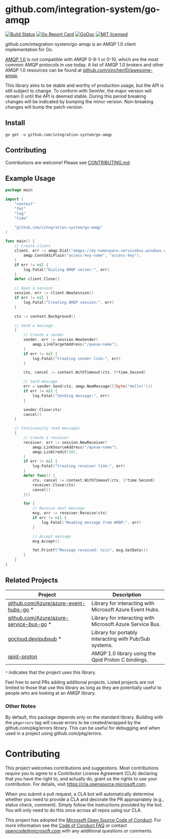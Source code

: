 # **github.com/integration-system/go-amqp**

[![Build Status](https://dev.azure.com/azure-sdk/public/_apis/build/status/go/Azure.go-amqp?branchName=master)](https://dev.azure.com/azure-sdk/public/_build/latest?definitionId=1292&branchName=master)
[![Go Report Card](https://goreportcard.com/badge/github.com/integration-system/go-amqp)](https://goreportcard.com/report/github.com/integration-system/go-amqp)
[![GoDoc](https://godoc.org/github.com/integration-system/go-amqp?status.svg)](http://godoc.org/github.com/integration-system/go-amqp)
[![MIT licensed](https://img.shields.io/badge/license-MIT-blue.svg)](https://raw.githubusercontent.com/Azure/go-amqp/master/LICENSE)

github.com/integration-system/go-amqp is an AMQP 1.0 client implementation for Go.

[AMQP 1.0](http://docs.oasis-open.org/amqp/core/v1.0/os/amqp-core-overview-v1.0-os.html) is not compatible with AMQP 0-9-1 or 0-10, which are
the most common AMQP protocols in use today. A list of AMQP 1.0 brokers and other
AMQP 1.0 resources can be found at [github.com/xinchen10/awesome-amqp](https://github.com/xinchen10/awesome-amqp).

This library aims to be stable and worthy of production usage, but the API is still subject to change. To conform with SemVer, the major version will remain 0 until the API is deemed stable. During this period breaking changes will be indicated by bumping the minor version. Non-breaking changes will bump the patch version.

## Install

```
go get -u github.com/integration-system/go-amqp
```

## Contributing

Contributions are welcome! Please see [CONTRIBUTING.md](CONTRIBUTING.md).

## Example Usage

``` go
package main

import (
	"context"
	"fmt"
	"log"
	"time"

	"github.com/integration-system/go-amqp"
)

func main() {
	// Create client
	client, err := amqp.Dial("amqps://my-namespace.servicebus.windows.net",
		amqp.ConnSASLPlain("access-key-name", "access-key"),
	)
	if err != nil {
		log.Fatal("Dialing AMQP server:", err)
	}
	defer client.Close()

	// Open a session
	session, err := client.NewSession()
	if err != nil {
		log.Fatal("Creating AMQP session:", err)
	}

	ctx := context.Background()

	// Send a message
	{
		// Create a sender
		sender, err := session.NewSender(
			amqp.LinkTargetAddress("/queue-name"),
		)
		if err != nil {
			log.Fatal("Creating sender link:", err)
		}

		ctx, cancel := context.WithTimeout(ctx, 5*time.Second)

		// Send message
		err = sender.Send(ctx, amqp.NewMessage([]byte("Hello!")))
		if err != nil {
			log.Fatal("Sending message:", err)
		}

		sender.Close(ctx)
		cancel()
	}

	// Continuously read messages
	{
		// Create a receiver
		receiver, err := session.NewReceiver(
			amqp.LinkSourceAddress("/queue-name"),
			amqp.LinkCredit(10),
		)
		if err != nil {
			log.Fatal("Creating receiver link:", err)
		}
		defer func() {
			ctx, cancel := context.WithTimeout(ctx, 1*time.Second)
			receiver.Close(ctx)
			cancel()
		}()

		for {
			// Receive next message
			msg, err := receiver.Receive(ctx)
			if err != nil {
				log.Fatal("Reading message from AMQP:", err)
			}

			// Accept message
			msg.Accept()

			fmt.Printf("Message received: %s\n", msg.GetData())
		}
	}
}
```

## Related Projects

| Project | Description |
|---------|-------------|
| [github.com/Azure/azure-event-hubs-go](https://github.com/Azure/azure-event-hubs-go) * | Library for interacting with Microsoft Azure Event Hubs. |
| [github.com/Azure/azure-service-bus-go](https://github.com/Azure/azure-service-bus-go) * | Library for interacting with Microsoft Azure Service Bus. |
| [gocloud.dev/pubsub](https://gocloud.dev/pubsub) * | Library for portably interacting with Pub/Sub systems. |
| [qpid-proton](https://github.com/apache/qpid-proton/tree/go1) | AMQP 1.0 library using the Qpid Proton C bindings. |

`*` indicates that the project uses this library.

Feel free to send PRs adding additional projects. Listed projects are not limited to those that use this library as long as they are potentially useful to people who are looking at an AMQP library.

### Other Notes

By default, this package depends only on the standard library. Building with the
`pkgerrors` tag will cause errors to be created/wrapped by the github.com/pkg/errors
library. This can be useful for debugging and when used in a project using
github.com/pkg/errors.

# Contributing

This project welcomes contributions and suggestions.  Most contributions require you to agree to a
Contributor License Agreement (CLA) declaring that you have the right to, and actually do, grant us
the rights to use your contribution. For details, visit https://cla.opensource.microsoft.com.

When you submit a pull request, a CLA bot will automatically determine whether you need to provide
a CLA and decorate the PR appropriately (e.g., status check, comment). Simply follow the instructions
provided by the bot. You will only need to do this once across all repos using our CLA.

This project has adopted the [Microsoft Open Source Code of Conduct](https://opensource.microsoft.com/codeofconduct/).
For more information see the [Code of Conduct FAQ](https://opensource.microsoft.com/codeofconduct/faq/) or
contact [opencode@microsoft.com](mailto:opencode@microsoft.com) with any additional questions or comments.
